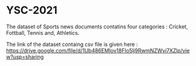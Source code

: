 # YSC-2021
The dataset of Sports news documents contatins four categories : Cricket, Fottball, Tennis and, Athletics. 

The link of the dataset containg csv file is given here : https://drive.google.com/file/d/1Ub486EMIov18FIo5lj9RwmNZWvi7XZlp/view?usp=sharing
